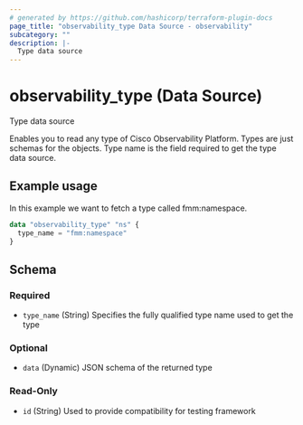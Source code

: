 ```yaml
---
# generated by https://github.com/hashicorp/terraform-plugin-docs
page_title: "observability_type Data Source - observability"
subcategory: ""
description: |-
  Type data source
---
```


# observability_type (Data Source)

Type data source

Enables you to read any type of Cisco Observability Platform. Types are just schemas for the objects.
Type name is the field required to get the type data source.

## Example usage

In this example we want to fetch a type called fmm:namespace.

```terraform
data "observability_type" "ns" {
  type_name = "fmm:namespace"
}
```

<!-- schema generated by tfplugindocs -->
## Schema

### Required

- `type_name` (String) Specifies the fully qualified type name used to get the type

### Optional

- `data` (Dynamic) JSON schema of the returned type

### Read-Only

- `id` (String) Used to provide compatibility for testing framework
